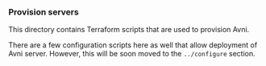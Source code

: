 ### Provision servers
This directory contains Terraform scripts that are used to provision Avni. 

There are a few configuration scripts here as well that allow deployment of Avni server. However, this will be soon moved to the ```../configure``` section. 
